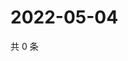 # 2022-05-04

共 0 条

<!-- BEGIN WEIBO -->
<!-- 最后更新时间 Wed May 04 2022 10:52:42 GMT+0800 (China Standard Time) -->

<!-- END WEIBO -->
